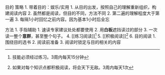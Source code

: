 目的
策略
	1. 带着目的：娱乐/实用
		1. 从目的出发，按照自己的理解重新组织，构建阅读内容
		2. 虽然都是阅读，但目的不同，方法不同
	2. 第二遍的理解程度大于第一遍
	3. 每隔1小时回忆之前内容。因为基本1小时后全忘

方法
	1. 手指辅助
		1. 速读专家建议处处都要使用
	2. 用**白板**遮挡读过的部分
	3. 一次读一整个**意群**，甚至整个句子。
	4. [[练习阅读]][^2] 
	5. [[积极阅读]][^1] 
	6. 目的阅读
		1. 围绕目的选书
		2. 阅读前准备
		3. 阅读时锁定与目的相关的内容

[^1]: 如果对每个知识点都积极阅读，将会天下无敌。3周内每天1次
[^2]: 技能必须经过练习。3周内每天15分钟